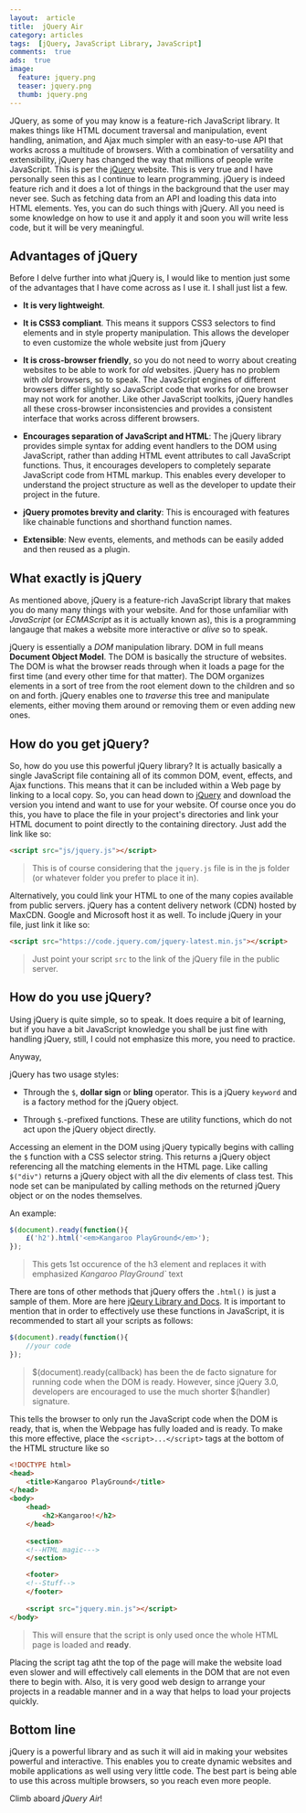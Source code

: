 ```yaml
---
layout:  article
title:  jQuery Air
category: articles
tags:  [jQuery, JavaScript Library, JavaScript]
comments:  true
ads:  true
image:
  feature: jquery.png
  teaser: jquery.png
  thumb: jquery.png
---
```


JQuery, as some of you may know is a feature-rich JavaScript library. It makes things like HTML document traversal and manipulation, event handling, animation, and Ajax much simpler with an easy-to-use API that works across a multitude of browsers. With a combination of versatility and extensibility, jQuery has changed the way that millions of people write JavaScript. This is per the [jQuery](https://jquery.com/ "More about jQuery here") website. This is very true and I have personally seen this as I continue to learn programming. jQuery is indeed feature rich and it does a lot of things in the background that the user may never see. Such as fetching data from an API and loading this data into HTML elements. Yes, you can do such things with jQuery. All you need is some knowledge on how to use it and apply it and soon you will write less code, but it will be very meaningful.


## Advantages of jQuery

Before I delve further into what jQuery is, I would like to mention just some of the advantages that I have come across as I use it. I shall just list a few.

+ **It is very lightweight**.

+ **It is CSS3 compliant**. This means it suppors CSS3 selectors to find elements and in style property manipulation. This allows the developer to even customize the whole website just from jQuery

+ **It is cross-browser friendly**, so you do not need to worry about creating websites to be able to work for *old* websites. jQuery has no problem with *old* browsers, so to speak. The JavaScript engines of different browsers differ slightly so JavaScript code that works for one browser may not work for another. Like other JavaScript toolkits, jQuery handles all these cross-browser inconsistencies and provides a consistent interface that works across different browsers.

+ **Encourages separation of JavaScript and HTML**: The jQuery library provides simple syntax for adding event handlers to the DOM using JavaScript, rather than adding HTML event attributes to call JavaScript functions. Thus, it encourages developers to completely separate JavaScript code from HTML markup. This enables every developer to understand the project structure as well as the developer to update their project in the future.

+ **jQuery promotes brevity and clarity**: This is encouraged with features like chainable functions and shorthand function names.

+ **Extensible**: New events, elements, and methods can be easily added and then reused as a plugin.


## What exactly is jQuery

As mentioned above, jQuery is a feature-rich JavaScript library that makes you do many many things with your website. And for those unfamiliar with *JavaScript* (or *ECMAScript* as it is actually known as), this is a programming langauge that makes a website more interactive or *alive* so to speak.

jQuery is essentially a *DOM* manipulation library. DOM in full means **Document Object Model**. The DOM is basically the structure of websites. The DOM is what the browser reads through when it loads a page for the first time (and every other time for that matter). The DOM organizes elements in a sort of tree from the root element down to the children and so on and forth. jQuery enables one to *traverse* this tree and manipulate elements, either moving them around or removing them or even adding new ones.

## How do you get jQuery?

So, how do you use this powerful jQuery library? It is actually basically a single JavaScript file containing all of its common DOM, event, effects, and Ajax functions. This means that it can be included within a Web page by linking to a local copy. So, you can head down to [jQuery](https://jquery.com/download/) and download the version you intend and want to use for your website. Of course once you do this, you have to place the file in your project's directories and link your HTML document to point directly to the containing directory. Just add the link like so:

```HTML
<script src="js/jquery.js"></script>
```
> This is of course considering that the `jquery.js` file is in the js folder (or whatever folder you prefer to place it in).

Alternatively, you could link your HTML to one of the many copies available from public servers. jQuery has a content delivery network (CDN) hosted by MaxCDN. Google  and Microsoft host it as well. To include jQuery in your file, just link it like so:

```HTML
<script src="https://code.jquery.com/jquery-latest.min.js"></script>
```
> Just point your script `src` to the link of the jQuery file in the public server.


## How do you use jQuery?

Using jQuery is quite simple, so to speak. It does require a bit of learning, but if you have a bit JavaScript knowledge you shall be just fine with handling jQuery, still, I could not emphasize this more, you need to practice.

Anyway,

jQuery has two usage styles:

+ Through the `$`, **dollar sign** or **bling** operator. This is a jQuery `keyword` and is a factory method for the jQuery object. 

+ Through `$`.-prefixed functions. These are utility functions, which do not act upon the jQuery object directly.

Accessing an element in the DOM using jQuery typically begins with calling the `$` function with a CSS selector string. This returns a jQuery object referencing all the matching elements in the HTML page.
Like calling `$("div")` returns a jQuery object with all the div elements of class test. This node set can be manipulated by calling methods on the returned jQuery object or on the nodes themselves.

An example:

```JavaScript
$(document).ready(function(){
	£('h2').html('<em>Kangaroo PlayGround</em>');
});
```
> This gets 1st occurence of the h3 element and replaces it with emphasized *Kangaroo PlayGround`* text

There are tons of other methods that jQuery offers the `.html()` is just a sample of them. More are here [jQeury Library and Docs](http://api.jquery.com/ "jQuery API Docs"). It is important to mention that in order to effectively use these functions in JavaScript, it is recommended to start all your scripts as follows:

```JavaScript
$(document).ready(function(){
	//your code
});
```
> $(document).ready(callback) has been the de facto signature for running code when the DOM is ready. However, since jQuery 3.0, developers are encouraged to use the much shorter $(handler) signature.

This tells the browser to only run the JavaScript code when the DOM is ready, that is, when the Webpage has fully loaded and is ready. To make this more effective, place the `<script>...</script>` tags at the bottom of the HTML structure like so

```HTML
<!DOCTYPE html>
<head>
	<title>Kangaroo PlayGround</title>
</head>
<body>
	<head>
		<h2>Kangaroo!</h2>
	</head>
	
	<section>
	<!--HTML magic--->
	</section>

	<footer>
	<!--Stuff-->
	</footer>
	
	<script src="jquery.min.js"></script>
</body>
```
> This will ensure that the script is only used once the whole HTML page is loaded and **ready**.

Placing the script tag atht the top of the page will make the website load even slower and will effectively call elements in the DOM that are not even there to begin with. Also, it is very good web design to arrange your projects in a readable manner and in a way that helps to load your projects quickly.

## Bottom line

jQuery is a powerful library and as such it will aid in making your websites powerful and interactive. This enables you to create dynamic websites and mobile applications as well using very little code. The best part is being able to use this across multiple browsers, so you reach even more people.

Climb aboard *jQuery Air*!

